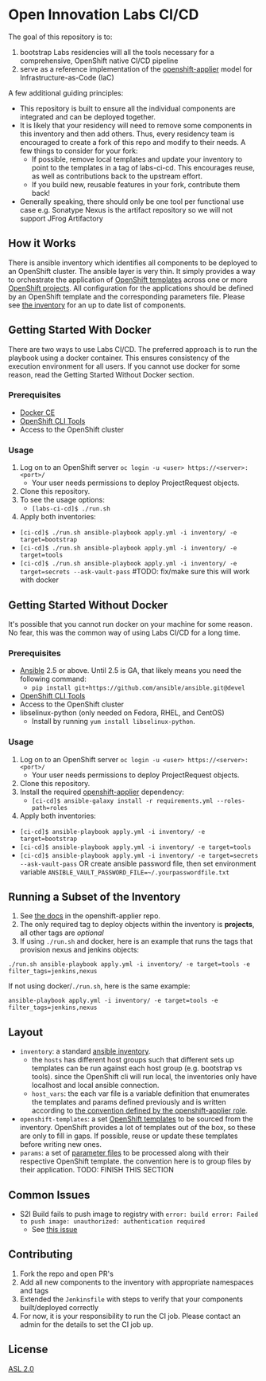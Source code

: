 # Open Innovation Labs CI/CD

The goal of this repository is to:

 1. bootstrap Labs residencies will all the tools necessary for a comprehensive, OpenShift native CI/CD pipeline
 2. serve as a reference implementation of the [openshift-applier](https://github.com/redhat-cop/openshift-applier/tree/master/roles/openshift-applier) model for Infrastructure-as-Code (IaC)

A few additional guiding principles:

* This repository is built to ensure all the individual components are integrated and can be deployed together.
* It is likely that your residency will need to remove some components in this inventory and then add others. Thus, every residency team is encouraged to create a fork of this repo and modify to their needs. A few things to consider for your fork:
  - If possible, remove local templates and update your inventory to point to the templates in a tag of labs-ci-cd. This encourages reuse, as well as contributions back to the upstream effort.
  - If you build new, reusable features in your fork, contribute them back!
* Generally speaking, there should only be one tool per functional use case e.g. Sonatype Nexus is the artifact repository so we will not support JFrog Artifactory

## How it Works

There is ansible inventory which identifies all components to be deployed to an OpenShift cluster. The ansible layer is very thin. It simply provides a way to orchestrate the application of [OpenShift templates](https://docs.openshift.com/container-platform/3.6/dev_guide/templates.html) across one or more [OpenShift projects](https://docs.openshift.com/container-platform/3.6/architecture/core_concepts/projects_and_users.html#projects). All configuration for the applications should be defined by an OpenShift template and the corresponding parameters file. Please see [the inventory](inventory/group_vars/all.yml) for an up to date list of components.

## Getting Started With Docker

There are two ways to use Labs CI/CD. The preferred approach is to run the playbook using a docker container. This ensures consistency of the execution environment for all users. If you cannot use docker for some reason, read the Getting Started Without Docker section.

### Prerequisites

* [Docker CE](https://www.docker.com/community-edition#/download)
* [OpenShift CLI Tools](https://docs.openshift.com/container-platform/3.7/cli_reference/get_started_cli.html)
* Access to the OpenShift cluster

### Usage

1. Log on to an OpenShift server `oc login -u <user> https://<server>:<port>/`
    - Your user needs permissions to deploy ProjectRequest objects.
2. Clone this repository.
3. To see the usage options:
    - `[labs-ci-cd]$ ./run.sh`
4. Apply both inventories:
  - `[ci-cd]$ ./run.sh ansible-playbook apply.yml -i inventory/ -e target=bootstrap`
  - `[ci-cd]$ ./run.sh ansible-playbook apply.yml -i inventory/ -e target=tools`
  - `[ci-cd]$ ./run.sh ansible-playbook apply.yml -i inventory/ -e target=secrets --ask-vault-pass` #TODO: fix/make sure this will work with docker

## Getting Started Without Docker

It's possible that you cannot run docker on your machine for some reason. No fear, this was the common way of using Labs CI/CD for a long time.

### Prerequisites

* [Ansible](http://docs.ansible.com/ansible/latest/intro_installation.html) 2.5 or above. Until 2.5 is GA, that likely means you need the following command:
  - `pip install git+https://github.com/ansible/ansible.git@devel`
* [OpenShift CLI Tools](https://docs.openshift.com/container-platform/3.7/cli_reference/get_started_cli.html)
* Access to the OpenShift cluster
* libselinux-python (only needed on Fedora, RHEL, and CentOS)
  - Install by running `yum install libselinux-python`.

### Usage

1. Log on to an OpenShift server `oc login -u <user> https://<server>:<port>/`
    - Your user needs permissions to deploy ProjectRequest objects.
2. Clone this repository.
3. Install the required [openshift-applier](https://github.com/redhat-cop/openshift-applier) dependency:
    - `[ci-cd]$ ansible-galaxy install -r requirements.yml --roles-path=roles`
4. Apply both inventories:
  - `[ci-cd]$ ansible-playbook apply.yml -i inventory/ -e target=bootstrap`
  - `[ci-cd]$ ansible-playbook apply.yml -i inventory/ -e target=tools`
  - `[ci-cd]$ ansible-playbook apply.yml -i inventory/ -e target=secrets --ask-vault-pass` OR create ansible password file, then set environment variable `ANSIBLE_VAULT_PASSWORD_FILE=~/.yourpasswordfile.txt`

## Running a Subset of the Inventory

1. See [the docs](https://github.com/redhat-cop/openshift-applier/tree/master/roles/openshift-applier#filtering-content-based-on-tags) in the openshift-applier repo.
2. The only required tag to deploy objects within the inventory is **projects**, all other tags are *optional*
3. If using `./run.sh` and docker, here is an example that runs the tags that provision nexus and jenkins objects:
```
./run.sh ansible-playbook apply.yml -i inventory/ -e target=tools -e filter_tags=jenkins,nexus
```

If not using docker/`./run.sh`, here is the same example:

```
ansible-playbook apply.yml -i inventory/ -e target=tools -e filter_tags=jenkins,nexus
```

## Layout
- `inventory`: a standard [ansible inventory](http://docs.ansible.com/ansible/latest/intro_inventory.html).
  -  the `hosts` has different host groups such that different sets up templates can be run against each host group (e.g. bootstrap vs tools). since the OpenShift cli will run local, the inventories only have localhost and local ansible connection.
  - `host_vars`: the each var file is a variable definition that enumerates the templates and params defined previously and is written according to [the convention defined by the openshift-applier role](https://github.com/redhat-cop/openshift-applier/tree/master/roles/openshift-applier#sourcing-openshift-object-definitions).
- `openshift-templates`: a set [OpenShift templates](https://docs.openshift.com/container-platform/3.6/dev_guide/templates.html) to be sourced from the inventory. OpenShift provides a lot of templates out of the box, so these are only to fill in gaps. If possible, reuse or update these templates before writing new ones.
- `params`: a set of [parameter files](https://docs.openshift.com/container-platform/3.6/dev_guide/templates.html#templates-parameters) to be processed along with their respective OpenShift template. the convention here is to group files by their application.
    TODO: FINISH THIS SECTION

## Common Issues

- S2I Build fails to push image to registry with `error: build error: Failed to push image: unauthorized: authentication required`
  - See [this issue](https://github.com/openshift/origin/issues/4518)

## Contributing

1) Fork the repo and open PR's
2) Add all new components to the inventory with appropriate namespaces and tags
3) Extended the `Jenkinsfile` with steps to verify that your components built/deployed correctly
4) For now, it is your responsibility to run the CI job. Please contact an admin for the details to set the CI job up.

## License
[ASL 2.0](LICENSE)
